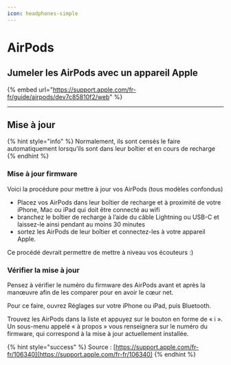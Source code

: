 ```yaml
---
icon: headphones-simple
---
```


# AirPods

## Jumeler les AirPods avec un appareil Apple

{% embed url="https://support.apple.com/fr-fr/guide/airpods/dev7c85810f2/web" %}

***

## Mise à jour

{% hint style="info" %}
Normalement, ils sont censés le faire automatiquement lorsqu’ils sont dans leur boîtier et en cours de recharge
{% endhint %}

### Mise à jour firmware

Voici la procédure pour mettre à jour vos AirPods (tous modèles confondus)

* Placez vos AirPods dans leur boîtier de recharge et à proximité de votre iPhone, Mac ou iPad qui doit être connecté au wifi
* branchez le boîtier de recharge à l’aide du câble Lightning ou USB-C et laissez-le ainsi pendant au moins 30 minutes
* sortez les AirPods de leur boîtier et connectez-les à votre appareil Apple.

Ce procédé devrait permettre de mettre à niveau vos écouteurs :)

### Vérifier la mise à jour

Pensez à vérifier le numéro du firmware des AirPods avant et après la manœuvre afin de les comparer pour en avoir le cœur net.&#x20;

Pour ce faire, ouvrez Réglages sur votre iPhone ou iPad, puis Bluetooth.&#x20;

Trouvez les AirPods dans la liste et appuyez sur le bouton en forme de « i ». Un sous-menu appelé « à propos » vous renseignera sur le numéro du firmware, qui correspond à la mise à jour actuellement installée.

{% hint style="success" %}
Source : [https://support.apple.com/fr-fr/106340](https://support.apple.com/fr-fr/106340)
{% endhint %}

